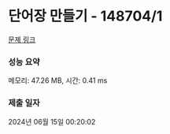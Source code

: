 # 단어장 만들기 - 148704/1 

[문제 링크](https://level.goorm.io/exam/148704/%EA%B8%B0%EB%B3%B8-%EB%8B%A8%EC%96%B4%EC%9E%A5-%EB%A7%8C%EB%93%A4%EA%B8%B0/quiz/1) 

### 성능 요약

메모리: 47.26 MB, 시간: 0.41 ms

### 제출 일자

2024년 06월 15일 00:20:02


